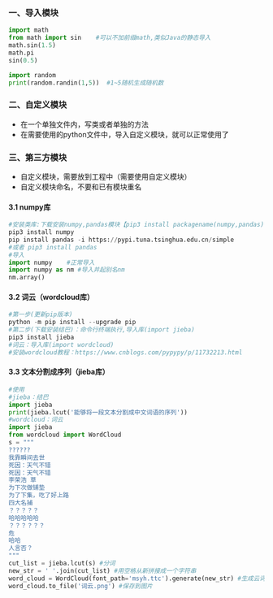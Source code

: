 ### 一、导入模块

```python
import math
from math import sin	#可以不加前缀math,类似Java的静态导入
math.sin(1.5)
math.pi
sin(0.5)

import random
print(random.randin(1,5))  #1~5随机生成随机数
```

### 二、自定义模块

- 在一个单独文件内，写类或者单独的方法
- 在需要使用的python文件中，导入自定义模块，就可以正常使用了

### 三、第三方模块

- 自定义模块，需要放到工程中（需要使用自定义模块）
- 自定义模块命名，不要和已有模块重名

#### 3.1 numpy库

```python
#安装类库:下载安装numpy,pandas模块【pip3 install packagename(numpy,pandas) 】
pip3 install numpy
pip install pandas -i https://pypi.tuna.tsinghua.edu.cn/simple
#或者 pip3 install pandas
#导入
import numpy	#正常导入
import numpy as nm #导入并起别名nm
nm.array()
```

#### 3.2 词云（wordcloud库）

```python
#第一步(更新pip版本)
python -m pip install --upgrade pip
#第二步(下载安装结巴)：命令行终端执行,导入库(import jieba)
pip3 install jieba
#词云：导入库(import wordcloud)
#安装wordcloud教程：https://www.cnblogs.com/pypypy/p/11732213.html
```

#### 3.3 文本分割成序列（jieba库）

```python
#使用
#jieba：结巴
import jieba
print(jieba.lcut('能够将一段文本分割成中文词语的序列'))
#wordcloud：词云
import jieba 
from wordcloud import WordCloud
s = """ 
??????
我靠瞬间去世
死因：天气不错
死因：天气不错
李荣浩 草
为下次做铺垫
为了下集，吃了好上路
四大名捕
？？？？？
哈哈哈哈哈
？？？？？？
危
哈哈
人言否？
"""
cut_list = jieba.lcut(s) #分词
new_str = ' '.join(cut_list) #用空格从新拼接成一个字符串
word_cloud = WordCloud(font_path='msyh.ttc').generate(new_str) #生成云词对象
word_cloud.to_file('词云.png') #保存到图片
```

